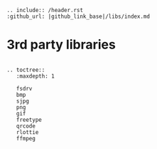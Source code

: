 ```eval_rst
.. include:: /header.rst
:github_url: |github_link_base|/libs/index.md
```
# 3rd party libraries


```eval_rst

.. toctree::
   :maxdepth: 1

   fsdrv
   bmp
   sjpg
   png
   gif
   freetype
   qrcode
   rlottie
   ffmpeg
```

